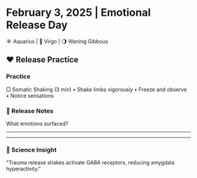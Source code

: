 # February 3, 2025 | Emotional Release Day
☀️ Aquarius | 🌙 Virgo | 🌖 Waning Gibbous

## ❤️ Release Practice

### Practice
□ Somatic Shaking (3 min)
  • Shake limbs vigorously
  • Freeze and observe
  • Notice sensations

### 📝 Release Notes
What emotions surfaced?
_______________________
_______________________

### 💫 Science Insight
"Trauma release shakes activate GABA receptors, reducing amygdala hyperactivity." 